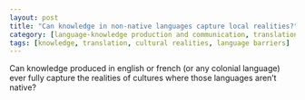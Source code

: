```yaml
---
layout: post
title: "Can knowledge in non-native languages capture local realities?"
category: [language-knowledge production and communication, translation of truths]
tags: [knowledge, translation, cultural realities, language barriers]
---
```


Can knowledge produced in english or french (or any colonial language) ever fully capture the realities of cultures where those languages aren’t native?
